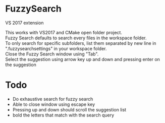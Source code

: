 # FuzzySearch
VS 2017 extension

This works with VS2017 and CMake open folder project.  
Fuzzy Search defaults to search every files in the workspace folder.  
To only search for specific subfolders, list them separated by new line in ".fuzzysearchsettings" in your workspace folder.  
Close the Fuzzy Search window using "Tab".  
Select the suggestion using arrow key up and down and pressing enter on the suggestion

# Todo
- Do exhaustive search for fuzzy search
- Able to close window using escape key
- Pressing up and down should scroll the suggestion list
- bold the letters that match with the search query